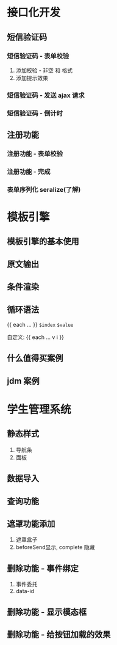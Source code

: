 # 接口化开发

## 短信验证码

### 短信验证码 - 表单校验

1. 添加校验 - 非空  和   格式
2. 添加提示效果

### 短信验证码 - 发送 ajax 请求





### 短信验证码 - 倒计时





## 注册功能

### 注册功能 - 表单校验





### 注册功能 - 完成





### 表单序列化  seralize(了解)





# 模板引擎

## 模板引擎的基本使用





## 原文输出





## 条件渲染





## 循环语法

{{ each ... }}   `$index`   `$value`

自定义: {{ each ... v i }}







## 什么值得买案例







## jdm 案例





# 学生管理系统

## 静态样式

1. 导航条
2. 面板



## 数据导入







## 查询功能







## 遮罩功能添加

1. 遮罩盒子
2. beforeSend显示,  complete 隐藏





## 删除功能 - 事件绑定

1. 事件委托
2. data-id 



## 删除功能 - 显示模态框







## 删除功能 - 给按钮加载的效果

